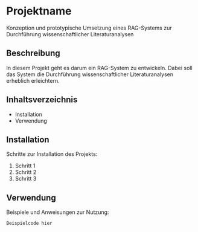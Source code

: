 # Projektname
Konzeption und prototypische Umsetzung eines RAG-Systems zur Durchführung wissenschaftlicher Literaturanalysen

## Beschreibung
In diesem Projekt geht es darum ein RAG-System zu entwickeln.
Dabei soll das System die Durchführung wissenschaftlicher Literaturanalysen erheblich erleichtern.

## Inhaltsverzeichnis
- Installation
- Verwendung

## Installation
Schritte zur Installation des Projekts:
1. Schritt 1
2. Schritt 2
3. Schritt 3

## Verwendung
Beispiele und Anweisungen zur Nutzung:
```bash
Beispielcode hier
